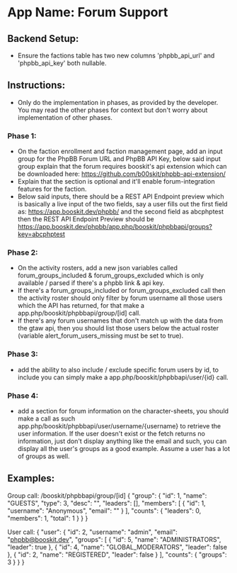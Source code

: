 # **App Name**: Forum Support

## Backend Setup:
- Ensure the factions table has two new columns 'phpbb_api_url' and 'phpbb_api_key' both nullable.

## Instructions:
- Only do the implementation in phases, as provided by the developer. You may read the other phases for context but don't worry about implementation of other phases.

### Phase 1:
- On the faction enrollment and faction management page, add an input group for the PhpBB Forum URL and PhpBB API Key, below said input group explain that the forum requires booskit's api extension which can be downloaded here: https://github.com/b00skit/phpbb-api-extension/
- Explain that the section is optional and it'll enable forum-integration features for the faction.
- Below said inputs, there should be a REST API Endpoint preview which is basically a live input of the two fields, say a user fills out the first field as: https://app.booskit.dev/phpbb/ and the second field as abcphptest then the REST API Endpoint Preview should be
https://app.booskit.dev/phpbb/app.php/booskit/phpbbapi/groups?key=abcphptest

### Phase 2:
- On the activity rosters, add a new json variables called forum_groups_included & forum_groups_excluded which is only available / parsed if there's a phpbb link & api key.
- If there's a forum_groups_included or forum_groups_excluded call then the activity roster should only filter by forum username all those users which the API has returned, for that make a app.php/booskit/phpbbapi/group/[id] call.
- If there's any forum usernames that don't match up with the data from the gtaw api, then you should list those users below the actual roster (variable alert_forum_users_missing must be set to true).

### Phase 3:
- add the ability to also include / exclude specific forum users by id, to include you can simply make a app.php/booskit/phpbbapi/user/{id} call.

### Phase 4:
- add a section for forum information on the character-sheets, you should make a call as such app.php/booskit/phpbbapi/user/username/{username} to retrieve the user information. If the user doesn't exist or the fetch returns no information, just don't display anything like the email and such, you can display all the user's groups as a good example. Assume a user has a lot of groups as well.

## Examples:
Group call:
/booskit/phpbbapi/group/[id]
{
  "group": {
    "id": 1,
    "name": "GUESTS",
    "type": 3,
    "desc": "",
    "leaders": [],
    "members": [
      {
        "id": 1,
        "username": "Anonymous",
        "email": ""
      }
    ],
    "counts": {
      "leaders": 0,
      "members": 1,
      "total": 1
    }
  }
}

User call:
{
  "user": {
    "id": 2,
    "username": "admin",
    "email": "phpbb@booskit.dev",
    "groups": [
      {
        "id": 5,
        "name": "ADMINISTRATORS",
        "leader": true
      },
      {
        "id": 4,
        "name": "GLOBAL_MODERATORS",
        "leader": false
      },
      {
        "id": 2,
        "name": "REGISTERED",
        "leader": false
      }
    ],
    "counts": {
      "groups": 3
    }
  }
}